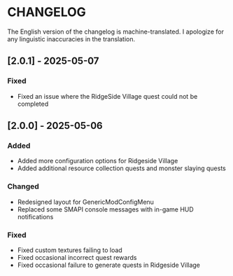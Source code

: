 ﻿# CHANGELOG

The English version of the changelog is machine-translated. I apologize for any linguistic inaccuracies in the translation.

## [2.0.1] - 2025-05-07

### Fixed

- Fixed an issue where the RidgeSide Village quest could not be completed

## [2.0.0] - 2025-05-06

### Added

- Added more configuration options for Ridgeside Village
- Added additional resource collection quests and monster slaying quests

### Changed

- Redesigned layout for GenericModConfigMenu
- Replaced some SMAPI console messages with in-game HUD notifications

### Fixed

- Fixed custom textures failing to load
- Fixed occasional incorrect quest rewards
- Fixed occasional failure to generate quests in Ridgeside Village